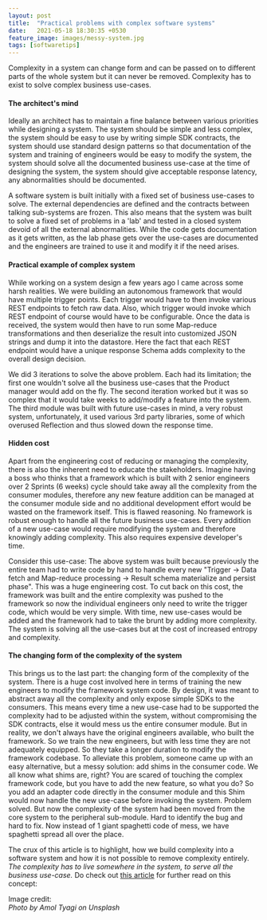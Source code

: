 ```yaml
---
layout: post
title:  "Practical problems with complex software systems"
date:   2021-05-18 18:30:35 +0530
feature_image: images/messy-system.jpg
tags: [softwaretips]
---
```


Complexity in a system can change form and can be passed on to different parts of the whole system but it can never be removed. Complexity has to exist to solve complex business use-cases.

<!--more-->


#### The architect's mind

Ideally an architect has to maintain a fine balance between various priorities while designing a system. The system should be simple and less complex, the system should be easy to use by writing simple SDK contracts, the system should use standard design patterns so that documentation of the system and training of engineers would be easy to modify the system, the system should solve all the documented business use-case at the time of designing the system, the system should give acceptable response latency, any abnormalities should be documented.

A software system is built initially with a fixed set of business use-cases to solve. The external dependencies are defined and the contracts between talking sub-systems are frozen. This also means that the system was built to solve a fixed set of problems in a 'lab' and tested in a closed system devoid of all the external abnormalities. While the code gets documentation as it gets written, as the lab phase gets over the use-cases are documented and the engineers are trained to use it and modify it if the need arises.

#### Practical example of complex system

While working on a system design a few years ago I came across some harsh realities. We were building an autonomous framework that would have multiple trigger points. Each trigger would have to then invoke various REST endpoints to fetch raw data. Also, which trigger would invoke which REST endpoint of course would have to be configurable. Once the data is received, the system would then have to run some Map-reduce transformations and then deserialize the result into customized JSON strings and dump it into the datastore. Here the fact that each REST endpoint would have a unique response Schema adds complexity to the overall design decision.

We did 3 iterations to solve the above problem. Each had its limitation; the first one wouldn't solve all the business use-cases that the Product manager would add on the fly. The second iteration worked but it was so complex that it would take weeks to add/modify a feature into the system. The third module was built with future use-cases in mind, a very robust system, unfortunately, it used various 3rd party libraries, some of which overused Reflection and thus slowed down the response time.

#### Hidden cost

Apart from the engineering cost of reducing or managing the complexity, there is also the inherent need to educate the stakeholders. Imagine having a boss who thinks that a framework which is built with 2 senior engineers over 2 Sprints (6 weeks) cycle should take away all the complexity from the consumer modules, therefore any new feature addition can be managed at the consumer module side and no additional development effort would be wasted on the framework itself. This is flawed reasoning. No framework is robust enough to handle all the future business use-cases. Every addition of a new use-case would require modifying the system and therefore knowingly adding complexity. This also requires expensive developer's time.

Consider this use-case: The above system was built because previously the entire team had to write code by hand to handle every new "Trigger -> Data fetch and Map-reduce processing -> Result schema materialize and persist phase". This was a huge engineering cost. To cut back on this cost, the framework was built and the entire complexity was pushed to the framework so now the individual engineers only need to write the trigger code, which would be very simple. With time, new use-cases would be added and the framework had to take the brunt by adding more complexity. The system is solving all the use-cases but at the cost of increased entropy and complexity.


#### The changing form of the complexity of the system

This brings us to the last part: the changing form of the complexity of the system. There is a huge cost involved here in terms of training the new engineers to modify the framework system code. By design, it was meant to abstract away all the complexity and only expose simple SDKs to the consumers. This means every time a new use-case had to be supported the complexity had to be adjusted within the system, without compromising the SDK contracts, else it would mess us the entire consumer module. But in reality, we don't always have the original engineers available, who built the framework. So we train the new engineers, but with less time they are not adequately equipped. So they take a longer duration to modify the framework codebase. To alleviate this problem, someone came up with an easy alternative, but a messy solution: add shims in the consumer code. We all know what shims are, right? You are scared of touching the complex framework code, but you have to add the new feature, so what you do? So you add an adapter code directly in the consumer module and this Shim would now handle the new use-case before invoking the system. Problem solved. But now the complexity of the system had been moved from the core system to the peripheral sub-module. Hard to identify the bug and hard to fix. Now instead of 1 giant spaghetti code of mess, we have spaghetti spread all over the place.

The crux of this article is to highlight, how we build complexity into a software system and how it is not possible to remove complexity entirely. *The complexity has to live somewhere in the system, to serve all the business use-case.* Do check out [this article](https://ferd.ca/complexity-has-to-live-somewhere.html) for further read on this concept:  



Image credit:    
 <cite>Photo by Amol Tyagi on Unsplash</cite>